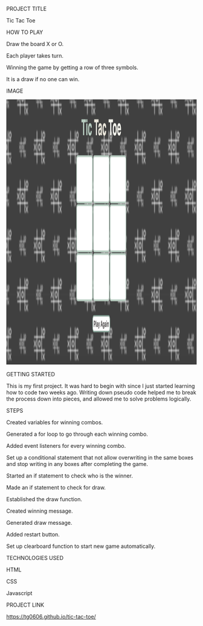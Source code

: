 
PROJECT TITLE

Tic Tac Toe 

HOW TO PLAY

Draw the board X or O.

Each player takes turn.

Winning the game by getting a row of three symbols. 

It is a draw if no one can win. 

IMAGE

<img src="images/Tic-Tac-Toe.png" width="900px" height="700px">

GETTING STARTED

This is my first project. It was hard to begin with since I just started learning how to code two weeks ago. Writing down pseudo code helped me to break the process down into pieces, and allowed me to solve problems logically.  

STEPS

Created variables for winning combos.

Generated a for loop to go through each winning combo.

Added event listeners for every winning combo.

Set up a conditional statement that not allow overwriting in the same boxes and stop writing in any boxes after completing the game.

Started an if statement to check who is the winner.

Made an if statement to check for draw.

Established the draw function.

Created winning message. 

Generated draw message.

Added restart button.

Set up clearboard function to start new game automatically.

TECHNOLOGIES USED

HTML

CSS

Javascript 

PROJECT LINK

https://tg0606.github.io/tic-tac-toe/






